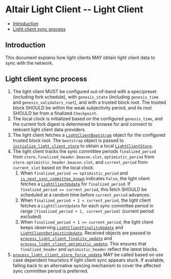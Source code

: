 # Altair Light Client -- Light Client

<!-- mdformat-toc start --slug=github --no-anchors --maxlevel=6 --minlevel=2 -->

- [Introduction](#introduction)
- [Light client sync process](#light-client-sync-process)

<!-- mdformat-toc end -->

## Introduction

This document explains how light clients MAY obtain light client data to sync with the network.

## Light client sync process

1. The light client MUST be configured out-of-band with a spec/preset (including fork schedule), with `genesis_state` (including `genesis_time` and `genesis_validators_root`), and with a trusted block root. The trusted block SHOULD be within the weak subjectivity period, and its root SHOULD be from a finalized `Checkpoint`.
2. The local clock is initialized based on the configured `genesis_time`, and the current fork digest is determined to browse for and connect to relevant light client data providers.
3. The light client fetches a [`LightClientBootstrap`](./sync-protocol.md#lightclientbootstrap) object for the configured trusted block root. The `bootstrap` object is passed to [`initialize_light_client_store`](./sync-protocol.md#initialize_light_client_store) to obtain a local [`LightClientStore`](./sync-protocol.md#lightclientstore).
4. The light client tracks the sync committee periods `finalized_period` from `store.finalized_header.beacon.slot`, `optimistic_period` from `store.optimistic_header.beacon.slot`, and `current_period` from `current_slot` based on the local clock.
   1. When `finalized_period == optimistic_period` and [`is_next_sync_committee_known`](./sync-protocol.md#is_next_sync_committee_known) indicates `False`, the light client fetches a [`LightClientUpdate`](./sync-protocol.md#lightclientupdate) for `finalized_period`. If `finalized_period == current_period`, this fetch SHOULD be scheduled at a random time before `current_period` advances.
   2. When `finalized_period + 1 < current_period`, the light client fetches a `LightClientUpdate` for each sync committee period in range `[finalized_period + 1, current_period)` (current period excluded)
   3. When `finalized_period + 1 >= current_period`, the light client keeps observing [`LightClientFinalityUpdate`](./sync-protocol.md#lightclientfinalityupdate) and [`LightClientOptimisticUpdate`](./sync-protocol.md#lightclientoptimisticupdate). Received objects are passed to [`process_light_client_finality_update`](./sync-protocol.md#process_light_client_finality_update) and [`process_light_client_optimistic_update`](./sync-protocol.md#process_light_client_optimistic_update). This ensures that `finalized_header` and `optimistic_header` reflect the latest blocks.
5. [`process_light_client_store_force_update`](./sync-protocol.md#process_light_client_store_force_update) MAY be called based on use case dependent heuristics if light client sync appears stuck. If available, falling back to an alternative syncing mechanism to cover the affected sync committee period is preferred.
